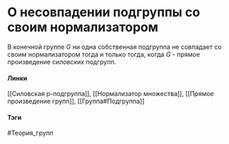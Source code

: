 # О несовпадении подгруппы со своим нормализатором
В конечной группе $G$ ни одна собственная подгруппа не совпадает со своим нормализатором тогда и только тогда, когда $G$ - прямое произведение силовских подгрупп.

#### Линки
[[Силовская p-подгруппа]],
[[Нормализатор множества]],
[[Прямое произведение групп]],
[[Группа#Подгруппа]]
#### Тэги 
 #Теория_групп 